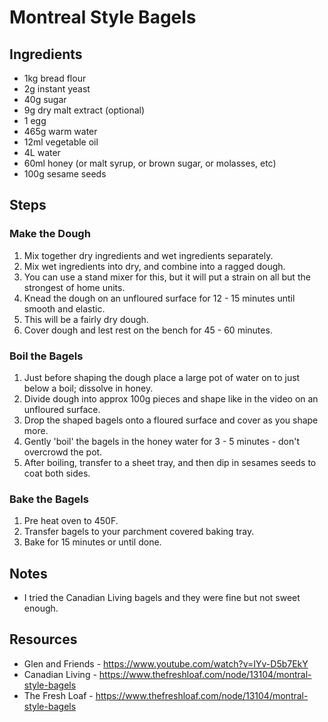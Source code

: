# Montreal Style Bagels

## Ingredients

- 1kg bread flour
- 2g instant yeast
- 40g sugar
- 9g dry malt extract (optional)
- 1 egg
- 465g warm water
- 12ml vegetable oil
- 4L water
- 60ml honey (or malt syrup, or brown sugar, or molasses, etc)
- 100g sesame seeds

## Steps

### Make the Dough

1. Mix together dry ingredients and wet ingredients separately.
1. Mix wet ingredients into dry, and combine into a ragged dough.
1. You can use a stand mixer for this, but it will put a strain on all but the strongest of home units.
1. Knead the dough on an unfloured surface for 12 - 15 minutes until smooth and elastic.
1. This will be a fairly dry dough.
1. Cover dough and lest rest on the bench for 45 - 60 minutes.

### Boil the Bagels

1. Just before shaping the dough place a large pot of water on to just below a boil; dissolve in honey.
1. Divide dough into approx 100g pieces and shape like in the video on an unfloured surface.
1. Drop the shaped bagels onto a floured surface and cover as you shape more.
1. Gently 'boil' the bagels in the honey water for 3 - 5 minutes - don't overcrowd the pot.
1. After boiling, transfer to a sheet tray, and then dip in sesames seeds to coat both sides.

### Bake the Bagels

1. Pre heat oven to 450F.
1. Transfer bagels to your parchment covered baking tray.
1. Bake for 15 minutes or until done.

## Notes

- I tried the Canadian Living bagels and they were fine but not sweet enough.

## Resources

- Glen and Friends - https://www.youtube.com/watch?v=IYv-D5b7EkY
- Canadian Living - https://www.thefreshloaf.com/node/13104/montral-style-bagels
- The Fresh Loaf - https://www.thefreshloaf.com/node/13104/montral-style-bagels